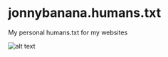 # jonnybanana.humans.txt

My personal humans.txt for my websites

![alt text](https://i.ytimg.com/vi/ksO1OEFFEbo/hqdefault.jpg)

